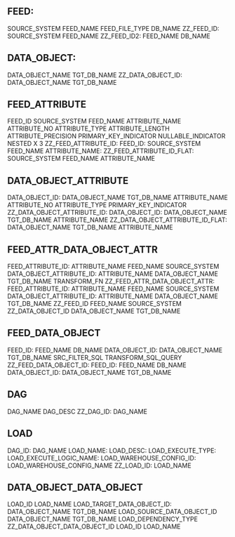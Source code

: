 ## FEED:
SOURCE_SYSTEM
FEED_NAME
FEED_FILE_TYPE
DB_NAME
ZZ_FEED_ID: 
    SOURCE_SYSTEM
    FEED_NAME
ZZ_FEED_ID2:
    FEED_NAME
    DB_NAME

## DATA_OBJECT:
DATA_OBJECT_NAME
TGT_DB_NAME
ZZ_DATA_OBJECT_ID:
    DATA_OBJECT_NAME
    TGT_DB_NAME

## FEED_ATTRIBUTE
FEED_ID
    SOURCE_SYSTEM
    FEED_NAME
ATTRIBUTE_NAME
ATTRIBUTE_NO
ATTRIBUTE_TYPE
ATTRIBUTE_LENGTH
ATTRIBUTE_PRECISION
PRIMARY_KEY_INDICATOR
NULLABLE_INDICATOR
NESTED X 3
ZZ_FEED_ATTRIBUTE_ID:
    FEED_ID:
        SOURCE_SYSTEM
        FEED_NAME
    ATTRIBUTE_NAME:
ZZ_FEED_ATTRIBUTE_ID_FLAT:
    SOURCE_SYSTEM
    FEED_NAME
    ATTRIBUTE_NAME

## DATA_OBJECT_ATTRIBUTE
DATA_OBJECT_ID:
    DATA_OBJECT_NAME
    TGT_DB_NAME
ATTRIBUTE_NAME
ATTRIBUTE_NO
ATTRIBUTE_TYPE
PRIMARY_KEY_INDICATOR
ZZ_DATA_OBJECT_ATTRIBUTE_ID:
    DATA_OBJECT_ID:
        DATA_OBJECT_NAME
        TGT_DB_NAME
    ATTRIBUTE_NAME
ZZ_DATA_OBJECT_ATTRIBUTE_ID_FLAT:
    DATA_OBJECT_NAME
    TGT_DB_NAME
    ATTRIBUTE_NAME

## FEED_ATTR_DATA_OBJECT_ATTR
FEED_ATTRIBUTE_ID:
    ATTRIBUTE_NAME
    FEED_NAME
    SOURCE_SYSTEM
DATA_OBJECT_ATTRIBUTE_ID:
    ATTRIBUTE_NAME
    DATA_OBJECT_NAME
    TGT_DB_NAME
TRANSFORM_FN
ZZ_FEED_ATTR_DATA_OBJECT_ATTR:
    FEED_ATTRIBUTE_ID:
        ATTRIBUTE_NAME
        FEED_NAME
        SOURCE_SYSTEM
    DATA_OBJECT_ATTRIBUTE_ID:
        ATTRIBUTE_NAME
        DATA_OBJECT_NAME
        TGT_DB_NAME
ZZ_FEED_ID
    FEED_NAME
    SOURCE_SYSTEM
ZZ_DATA_OBJECT_ID
    DATA_OBJECT_NAME
    TGT_DB_NAME

## FEED_DATA_OBJECT
FEED_ID:
    FEED_NAME
    DB_NAME
DATA_OBJECT_ID:
    DATA_OBJECT_NAME
    TGT_DB_NAME
SRC_FILTER_SQL
TRANSFORM_SQL_QUERY
ZZ_FEED_DATA_OBJECT_ID:
    FEED_ID:
        FEED_NAME
        DB_NAME
    DATA_OBJECT_ID:
        DATA_OBJECT_NAME
        TGT_DB_NAME

## DAG
DAG_NAME
DAG_DESC
ZZ_DAG_ID:
    DAG_NAME

## LOAD
DAG_ID:
    DAG_NAME
LOAD_NAME:
LOAD_DESC:
LOAD_EXECUTE_TYPE:
LOAD_EXECUTE_LOGIC_NAME:
LOAD_WAREHOUSE_CONFIG_ID:
    LOAD_WAREHOUSE_CONFIG_NAME
ZZ_LOAD_ID:
    LOAD_NAME

## DATA_OBJECT_DATA_OBJECT
LOAD_ID
    LOAD_NAME
LOAD_TARGET_DATA_OBJECT_ID:
    DATA_OBJECT_NAME
    TGT_DB_NAME
LOAD_SOURCE_DATA_OBJECT_ID
    DATA_OBJECT_NAME
    TGT_DB_NAME
LOAD_DEPENDENCY_TYPE
ZZ_DATA_OBJECT_DATA_OBJECT_ID
    LOAD_ID
        LOAD_NAME